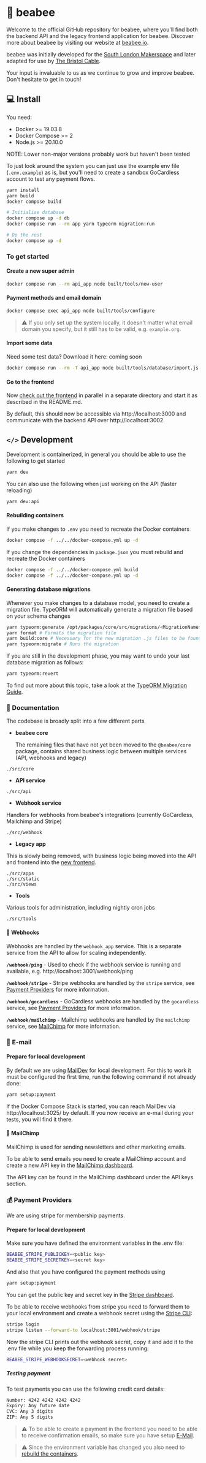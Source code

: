 # 🐝 beabee

Welcome to the official GitHub repository for beabee, where you'll find both the backend API and the legacy frontend application for beabee. Discover more about beabee by visiting our website at [beabee.io](https://beabee.io/en/home/).

beabee was initially developed for the [South London Makerspace](http://southlondonmakerspace.org) and later adapted for use by [The Bristol Cable](https://thebristolcable.org).

Your input is invaluable to us as we continue to grow and improve beabee. Don't hesitate to get in touch!

## 💻 Install

You need:

- Docker >= 19.03.8
- Docker Compose >= 2
- Node.js >= 20.10.0

NOTE: Lower non-major versions probably work but haven't been tested

To just look around the system you can just use the example env file (`.env.example`) as is, but you'll need to
create a sandbox GoCardless account to test any payment flows.

```bash
yarn install
yarn build
docker compose build

# Initialise database
docker compose up -d db
docker compose run --rm app yarn typeorm migration:run

# Do the rest
docker compose up -d
```

### To get started

#### Create a new super admin

```bash
docker compose run --rm api_app node built/tools/new-user
```

#### Payment methods and email domain

```bash
docker compose exec api_app node built/tools/configure
```

> ⚠️ If you only set up the system locally, it doesn't matter what email domain you specify, but it still has to be valid, e.g. `example.org`.

#### Import some data

Need some test data? Download it here: coming soon

```bash
docker compose run --rm -T api_app node built/tools/database/import.js < <import file>
```

#### Go to the frontend

Now [check out the frontend](../frontend) in parallel in a separate directory and start it as described in the README.md.

By default, this should now be accessible via http://localhost:3000 and communicate with the backend API over http://localhost:3002.

## `</>` Development

Development is containerized, in general you should be able to use the following to get started

```bash
yarn dev
```

You can also use the following when just working on the API (faster reloading)

```bash
yarn dev:api
```

#### Rebuilding containers

If you make changes to `.env` you need to recreate the Docker containers

```bash
docker compose -f ../../docker-compose.yml up -d
```

If you change the dependencies in `package.json` you must rebuild and recreate the Docker containers

```bash
docker compose -f ../../docker-compose.yml build
docker compose -f ../../docker-compose.yml up -d
```

#### Generating database migrations

Whenever you make changes to a database model, you need to create a migration
file. TypeORM will automatically generate a migration file based on your schema
changes

```bash
yarn typeorm:generate /opt/packages/core/src/migrations/<MigrationName> # The migration file is generated inside the docker container
yarn format # Formats the migration file
yarn build:core # Necessary for the new migration .js files to be found
yarn typeorm:migrate # Runs the migration
```

If you are still in the development phase, you may want to undo your last database migration as follows:

```bash
yarn typeorm:revert
```

To find out more about this topic, take a look at the [TypeORM Migration Guide](https://typeorm.io/migrations).

### 📰 Documentation

The codebase is broadly split into a few different parts

- **beabee core**

  The remaining files that have not yet been moved to the `@beabee/core` package, contains shared business logic between multiple services (API, webhooks and legacy)

```
./src/core
```

- **API service**

```
./src/api
```

- **Webhook service**

Handlers for webhooks from beabee's integrations (currently GoCardless, Mailchimp and Stripe)

```
./src/webhook
```

- **Legacy app**

This is slowly being removed, with business logic being moved into the API and frontend into the [new frontend](../frontend).

```
./src/apps
./src/static
./src/views
```

- **Tools**

Various tools for administration, including nightly cron jobs

```
./src/tools
```

#### 📡 Webhooks

Webhooks are handled by the `webhook_app` service. This is a separate service from the API to allow for scaling independently.

**`/webhook/ping`** - Used to check if the webhook service is running and available, e.g. http://localhost:3001/webhook/ping

**`/webhook/stripe`** - Stripe webhooks are handled by the `stripe` service, see [Payment Providers](#payment-providers) for more information.

**`/webhook/gocardless`** - GoCardless webhooks are handled by the `gocardless` service, see [Payment Providers](#payment-providers) for more information.

**`/webhook/mailchimp`** - Mailchimp webhooks are handled by the `mailchimp` service, see [MailChimp](#mailchimp) for more information.

### 📧 E-mail

#### Prepare for local development

By default we are using [MailDev](https://github.com/maildev/maildev) for local development. For this to work it must be configured the first time, run the following command if not already done:

```bash
yarn setup:payment
```

If the Docker Compose Stack is started, you can reach MailDev via http://localhost:3025/ by default. If you now receive an e-mail during your tests, you will find it there.

#### 📮 MailChimp

MailChimp is used for sending newsletters and other marketing emails.

To be able to send emails you need to create a MailChimp account and create a new API key in the [MailChimp dashboard](https://mailchimp.com/).

The API key can be found in the MailChimp dashboard under the API keys section.

### 💰 Payment Providers

We are using stripe for membership payments.

#### Prepare for local development

Make sure you have defined the environment variables in the .env file:

```bash
BEABEE_STRIPE_PUBLICKEY=<public key>
BEABEE_STRIPE_SECRETKEY=<secret key>
```

And also that you have configured the payment methods using

```bash
yarn setup:payment
```

You can get the public key and secret key in the [Stripe dashboard](https://dashboard.stripe.com).

To be able to receive webhooks from stripe you need to forward them to your local environment and create a webhook secret using the [Stripe CLI](https://docs.stripe.com/stripe-cli):

```bash
stripe login
stripe listen --forward-to localhost:3001/webhook/stripe
```

Now the stripe CLI prints out the webhook secret, copy it and add it to the .env file while you keep the forwarding process running:

```bash
BEABEE_STRIPE_WEBHOOKSECRET=<webhook secret>
```

##### Testing payment

To test payments you can use the following credit card details:

```bash
Number: 4242 4242 4242 4242
Expiry: Any future date
CVC: Any 3 digits
ZIP: Any 5 digits
```

> ⚠️ To be able to create a payment in the frontend you need to be able to receive confirmation emails, so make sure you have setup [E-Mail](#email).

> ⚠️ Since the environment variable has changed you also need to [rebuild the containers](#rebuilding-containers).
